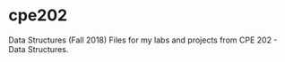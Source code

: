 # cpe202
Data Structures (Fall 2018)
Files for my labs and projects from CPE 202 - Data Structures.
